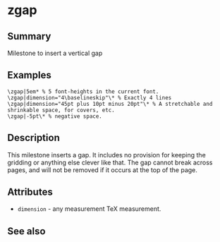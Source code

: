 # zgap
## Summary
Milestone to insert a vertical gap
## Examples
```
\zgap|5em* % 5 font-heights in the current font.
\zgap|dimension="4\baselineskip"\* % Exactly 4 lines
\zgap|dimension="45pt plus 10pt minus 20pt"\* % A stretchable and shrinkable space, for covers, etc.
\zgap|-5pt\* % negative space.
```
## Description
This milestone inserts a gap. It includes no provision for keeping the gridding or anything else clever like that. The gap cannot break across pages, and will not be removed if it occurs at the top of the page.

## Attributes
 * `dimension` -  any measurement TeX measurement.
## See also

